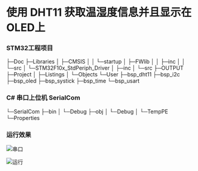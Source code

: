 # 使用 DHT11 获取温湿度信息并且显示在OLED上

### STM32工程项目

├─Doc
├─Libraries
│  ├─CMSIS
│  │  └─startup
│  ├─FWlib
│  │  ├─inc
│  │  └─src
│  └─STM32F10x_StdPeriph_Driver
│      ├─inc
│      └─src
├─OUTPUT
├─Project
│  ├─Listings
│  └─Objects
└─User
    ├─bsp_dht11
    ├─bsp_i2c
    ├─bsp_oled
    ├─bsp_systick
    ├─bsp_time
    └─bsp_usart

### C# 串口上位机 SerialCom

└─SerialCom
    ├─bin
    │  └─Debug
    ├─obj
    │  └─Debug
    │      └─TempPE
    └─Properties

### 运行效果

![串口](https://imgchr.com/i/N8ENF0 "运行")


![运行](https://imgchr.com/i/N8ERfK "运行")

